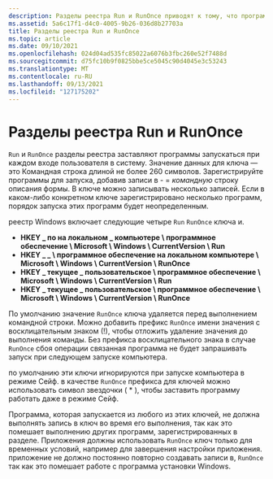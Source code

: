 ```yaml
---
description: Разделы реестра Run и RunOnce приводят к тому, что программы запускаются каждый раз при входе пользователя в систему.
ms.assetid: 5a6c17f1-d4c0-4005-9b26-036d8b27703a
title: Разделы реестра Run и RunOnce
ms.topic: article
ms.date: 09/10/2021
ms.openlocfilehash: 024d04ad535fc85022a6076b3fbc260e52f7488d
ms.sourcegitcommit: d75fc10b9f0825bbe5ce5045c90d4045e3c53243
ms.translationtype: MT
ms.contentlocale: ru-RU
ms.lasthandoff: 09/13/2021
ms.locfileid: "127175202"
---
```

# <a name="run-and-runonce-registry-keys"></a>Разделы реестра Run и RunOnce

`Run` и `RunOnce` разделы реестра заставляют программы запускаться при каждом входе пользователя в систему. Значение данных для ключа — это Командная строка длиной не более 260 символов. Зарегистрируйте программы для запуска, добавив записи в  -  = *командную* строку описания формы. В ключе можно записывать несколько записей. Если в каком-либо конкретном ключе зарегистрировано несколько программ, порядок запуска этих программ будет неопределенным.

реестр Windows включает следующие четыре `Run` `RunOnce` ключа и.

-   **HKEY \_ по на локальном \_ компьютере \\ программное обеспечение \\ Microsoft \\ Windows \\ CurrentVersion \\ Run**
-   **HKEY \_ \_ \\ программное обеспечение на локальном компьютере \\ Microsoft \\ Windows \\ CurrentVersion \\ RunOnce**
-   **HKEY \_ текущее \_ пользовательское \\ программное обеспечение \\ Microsoft \\ Windows \\ CurrentVersion \\ Run**
-   **HKEY \_ текущее \_ пользовательское \\ программное обеспечение \\ Microsoft \\ Windows \\ CurrentVersion \\ RunOnce**

По умолчанию значение `RunOnce` ключа удаляется перед выполнением командной строки. Можно добавить префикс `RunOnce` имени значения с восклицательным знаком (!), чтобы отложить удаление значения до выполнения команды. Без префикса восклицательного знака в случае `RunOnce` сбоя операции связанная программа не будет запрашивать запуск при следующем запуске компьютера.

по умолчанию эти ключи игнорируются при запуске компьютера в режиме Сейф. в качестве `RunOnce` префикса для ключей можно использовать символ звездочки ( \* ), чтобы заставить программу работать даже в режиме Сейф.

Программа, которая запускается из любого из этих ключей, не должна выполнять запись в ключ во время его выполнения, так как это помешает выполнению других программ, зарегистрированных в разделе. Приложения должны использовать `RunOnce` ключ только для временных условий, например для завершения настройки приложения. приложение не должно постоянно повторно создавать записи в, `RunOnce` так как это помешает работе с программа установки Windows.
